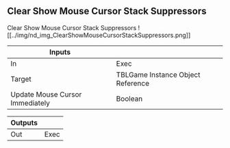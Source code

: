 ## Clear Show Mouse Cursor Stack Suppressors
Clear Show Mouse Cursor Stack Suppressors
![[../img/nd_img_ClearShowMouseCursorStackSuppressors.png]]

|Inputs||
|--|--|
| In | Exec |
| Target | TBLGame Instance Object Reference |
| Update Mouse Cursor Immediately | Boolean |

|Outputs||
|--|--|
| Out | Exec |

